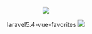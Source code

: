 <p align="center"><img src="https://laravel.com/assets/img/components/logo-laravel.svg"></p>

<p align="center">
laravel5.4-vue-favorites
<img src="https://dn-phphub.qbox.me/uploads/images/201703/29/5698/zhloDjJo5G.gif">
</p>



